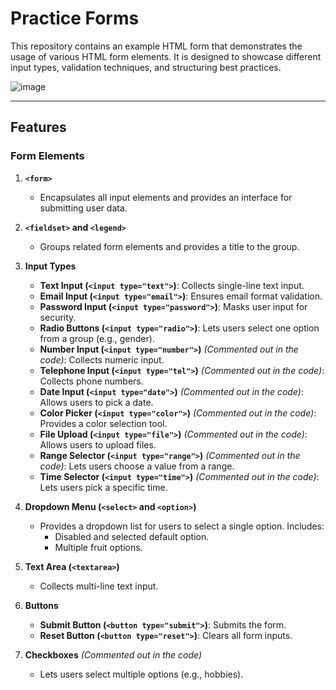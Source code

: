 # Practice Forms

This repository contains an example HTML form that demonstrates the usage of various HTML form elements. It is designed to showcase different input types, validation techniques, and structuring best practices.

![image](https://github.com/user-attachments/assets/4ac13646-7c4b-4644-930e-f9341b8d7e3f)


---

## Features

### Form Elements

1. **`<form>`**  
   - Encapsulates all input elements and provides an interface for submitting user data.

2. **`<fieldset>` and `<legend>`**  
   - Groups related form elements and provides a title to the group.

3. **Input Types**
   - **Text Input (`<input type="text">`)**: Collects single-line text input.
   - **Email Input (`<input type="email">`)**: Ensures email format validation.
   - **Password Input (`<input type="password">`)**: Masks user input for security.
   - **Radio Buttons (`<input type="radio">`)**: Lets users select one option from a group (e.g., gender).
   - **Number Input (`<input type="number">`)** *(Commented out in the code)*: Collects numeric input.
   - **Telephone Input (`<input type="tel">`)** *(Commented out in the code)*: Collects phone numbers.
   - **Date Input (`<input type="date">`)** *(Commented out in the code)*: Allows users to pick a date.
   - **Color Picker (`<input type="color">`)** *(Commented out in the code)*: Provides a color selection tool.
   - **File Upload (`<input type="file">`)** *(Commented out in the code)*: Allows users to upload files.
   - **Range Selector (`<input type="range">`)** *(Commented out in the code)*: Lets users choose a value from a range.
   - **Time Selector (`<input type="time">`)** *(Commented out in the code)*: Lets users pick a specific time.

4. **Dropdown Menu (`<select>` and `<option>`)**  
   - Provides a dropdown list for users to select a single option. Includes:
     - Disabled and selected default option.
     - Multiple fruit options.

5. **Text Area (`<textarea>`)**  
   - Collects multi-line text input.

6. **Buttons**
   - **Submit Button (`<button type="submit">`)**: Submits the form.
   - **Reset Button (`<button type="reset">`)**: Clears all form inputs.

7. **Checkboxes** *(Commented out in the code)*  
   - Lets users select multiple options (e.g., hobbies).



